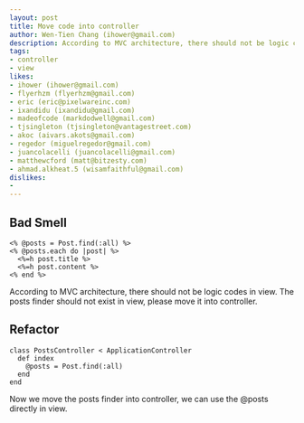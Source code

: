 ```yaml
---
layout: post
title: Move code into controller
author: Wen-Tien Chang (ihower@gmail.com)
description: According to MVC architecture, there should not be logic codes in view, in this practice, I will introduce you to move codes into controller.
tags:
- controller
- view
likes:
- ihower (ihower@gmail.com)
- flyerhzm (flyerhzm@gmail.com)
- eric (eric@pixelwareinc.com)
- ixandidu (ixandidu@gmail.com)
- madeofcode (markdodwell@gmail.com)
- tjsingleton (tjsingleton@vantagestreet.com)
- akoc (aivars.akots@gmail.com)
- regedor (miguelregedor@gmail.com)
- juancolacelli (juancolacelli@gmail.com)
- matthewcford (matt@bitzesty.com)
- ahmad.alkheat.5 (wisamfaithful@gmail.com)
dislikes:
- 
---
```

Bad Smell
---------

    <% @posts = Post.find(:all) %>
    <% @posts.each do |post| %>
      <%=h post.title %>
      <%=h post.content %>
    <% end %>

According to MVC architecture, there should not be logic codes in view. The posts finder should not exist in view, please move it into controller.

Refactor
--------

    class PostsController < ApplicationController
      def index
        @posts = Post.find(:all)
      end
    end

Now we move the posts finder into controller, we can use the @posts directly in view.
